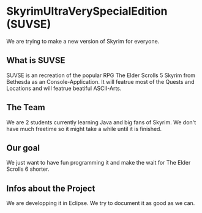 # SkyrimUltraVerySpecialEdition (SUVSE)

We are trying to make a new version of Skyrim for everyone.

## What is SUVSE

SUVSE is an recreation of the popular RPG The Elder Scrolls 5 Skyrim from Bethesda as an Console-Application.
It will featrue most of the Quests and Locations and will featrue beatiful ASCII-Arts.

## The Team

We are 2 students currently learning Java and big fans of Skyrim. 
We don't have much freetime so it might take a while until it is finished.

## Our goal

We just want to have fun programming it and make the wait for The Elder Scrolls 6 shorter.

## Infos about the Project

We are developping it in Eclipse.
We try to document it as good as we can.
